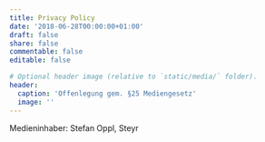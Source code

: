 ```yaml
---
title: Privacy Policy
date: '2018-06-28T00:00:00+01:00'
draft: false
share: false
commentable: false
editable: false

# Optional header image (relative to `static/media/` folder).
header:
  caption: 'Offenlegung gem. §25 Mediengesetz'
  image: ''
---
```


Medieninhaber: Stefan Oppl, Steyr